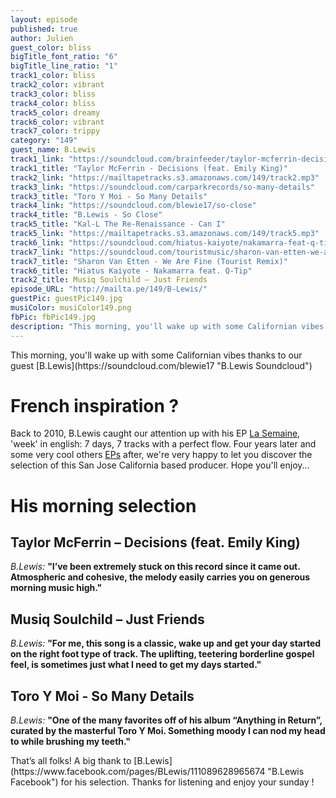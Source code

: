 ```yaml
---
layout: episode
published: true
author: Julien
guest_color: bliss
bigTitle_font_ratio: "6"
bigTitle_line_ratio: "1"
track1_color: bliss
track2_color: vibrant
track3_color: bliss
track4_color: bliss
track5_color: dreamy
track6_color: vibrant
track7_color: trippy
category: "149"
guest_name: B.Lewis
track1_link: "https://soundcloud.com/brainfeeder/taylor-mcferrin-decisions-feat"
track1_title: "Taylor McFerrin - Decisions (feat. Emily King)"
track2_link: "https://mailtapetracks.s3.amazonaws.com/149/track2.mp3"
track3_link: "https://soundcloud.com/carparkrecords/so-many-details"
track3_title: "Toro Y Moi - So Many Details"
track4_link: "https://soundcloud.com/blewie17/so-close"
track4_title: "B.Lewis - So Close"
track5_title: "Kal-L The Re-Renaissance - Can I"
track5_link: "https://mailtapetracks.s3.amazonaws.com/149/track5.mp3"
track6_link: "https://soundcloud.com/hiatus-kaiyote/nakamarra-feat-q-tip"
track7_link: "https://soundcloud.com/touristmusic/sharon-van-etten-we-are-fine"
track7_title: "Sharon Van Etten - We Are Fine (Tourist Remix)"
track6_title: "Hiatus Kaiyote - Nakamarra feat. Q-Tip"
track2_title: Musiq Soulchild – Just Friends
episode_URL: "http://mailta.pe/149/B-Lewis/"
guestPic: guestPic149.jpg
musiColor: musiColor149.png
fbPic: fbPic149.jpg
description: "This morning, you'll wake up with some Californian vibes thanks to our guest B.Lewis."
---
```


<p id="introduction">
This morning, you'll wake up with some Californian vibes thanks to our guest [B.Lewis](https://soundcloud.com/blewie17 "B.Lewis Soundcloud")</p>

# French inspiration ?

Back to 2010, B.Lewis caught our attention up with his EP [La Semaine](http://blewis.bandcamp.com/album/la-semaine "B.Lewis - La Semaine on Bandcamp"), 'week' in english: 7 days, 7 tracks with a perfect flow. Four years later and some very cool others [EPs](http://blewis.bandcamp.com/ "B.Lewis Bandcamp") after, we're very happy to let you discover the selection of this San Jose California based producer.
Hope you'll enjoy...

# His morning selection

## Taylor McFerrin – Decisions (feat. Emily King)
_B.Lewis:_ **"**I’ve been extremely stuck on this record since it came out. Atmospheric and cohesive, the melody easily carries you on generous morning music high.**"**

## Musiq Soulchild – Just Friends
_B.Lewis:_ **"**For me, this song is a classic, wake up and get your day started on the right foot type of track. The uplifting, teetering borderline gospel feel, is sometimes just what I need to get my days started.**"**

## Toro Y Moi - So Many Details
_B.Lewis:_ **"**One of the many favorites off of his album “Anything in Return”, curated by the masterful Toro Y Moi. Something moody I can nod my head to while brushing my teeth.**"**

<p id="outroduction">
That’s all folks! A big thank to [B.Lewis](https://www.facebook.com/pages/BLewis/111089628965674 "B.Lewis Facebook") for his selection. Thanks for listening and enjoy your sunday !
</p>